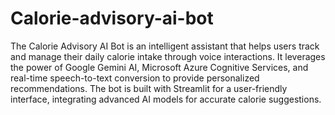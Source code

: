 # Calorie-advisory-ai-bot
The Calorie Advisory AI Bot is an intelligent assistant that helps users track and manage their daily calorie intake through voice interactions. It leverages the power of Google Gemini AI, Microsoft Azure Cognitive Services, and real-time speech-to-text conversion to provide personalized recommendations. The bot is built with Streamlit for a user-friendly interface, integrating advanced AI models for accurate calorie suggestions.
